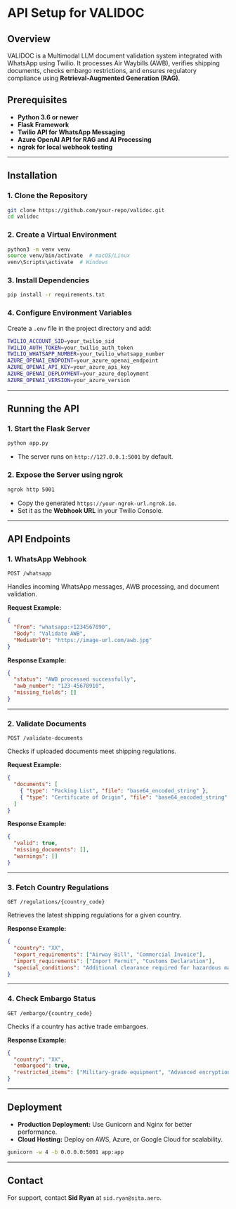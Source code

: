 # API Setup for VALIDOC

## Overview
VALIDOC is a Multimodal LLM document validation system integrated with WhatsApp using Twilio. It processes Air Waybills (AWB), verifies shipping documents, checks embargo restrictions, and ensures regulatory compliance using **Retrieval-Augmented Generation (RAG)**.

## Prerequisites
- **Python 3.6 or newer**
- **Flask Framework**
- **Twilio API for WhatsApp Messaging**
- **Azure OpenAI API for RAG and AI Processing**
- **ngrok for local webhook testing**

---
## Installation
### 1. Clone the Repository
```sh
git clone https://github.com/your-repo/validoc.git
cd validoc
```

### 2. Create a Virtual Environment
```sh
python3 -m venv venv
source venv/bin/activate  # macOS/Linux
venv\Scripts\activate  # Windows
```

### 3. Install Dependencies
```sh
pip install -r requirements.txt
```

### 4. Configure Environment Variables
Create a `.env` file in the project directory and add:
```sh
TWILIO_ACCOUNT_SID=your_twilio_sid
TWILIO_AUTH_TOKEN=your_twilio_auth_token
TWILIO_WHATSAPP_NUMBER=your_twilio_whatsapp_number
AZURE_OPENAI_ENDPOINT=your_azure_openai_endpoint
AZURE_OPENAI_API_KEY=your_azure_api_key
AZURE_OPENAI_DEPLOYMENT=your_azure_deployment
AZURE_OPENAI_VERSION=your_azure_version
```

---
## Running the API
### 1. Start the Flask Server
```sh
python app.py
```
- The server runs on `http://127.0.0.1:5001` by default.

### 2. Expose the Server using ngrok
```sh
ngrok http 5001
```
- Copy the generated `https://your-ngrok-url.ngrok.io`.
- Set it as the **Webhook URL** in your Twilio Console.

---
## API Endpoints

### **1. WhatsApp Webhook**
```
POST /whatsapp
```
Handles incoming WhatsApp messages, AWB processing, and document validation.

**Request Example:**
```json
{
  "From": "whatsapp:+1234567890",
  "Body": "Validate AWB",
  "MediaUrl0": "https://image-url.com/awb.jpg"
}
```

**Response Example:**
```json
{
  "status": "AWB processed successfully",
  "awb_number": "123-45678910",
  "missing_fields": []
}
```

---
### **2. Validate Documents**
```
POST /validate-documents
```
Checks if uploaded documents meet shipping regulations.

**Request Example:**
```json
{
  "documents": [
    { "type": "Packing List", "file": "base64_encoded_string" },
    { "type": "Certificate of Origin", "file": "base64_encoded_string" }
  ]
}
```

**Response Example:**
```json
{
  "valid": true,
  "missing_documents": [],
  "warnings": []
}
```

---
### **3. Fetch Country Regulations**
```
GET /regulations/{country_code}
```
Retrieves the latest shipping regulations for a given country.

**Response Example:**
```json
{
  "country": "XX",
  "export_requirements": ["Airway Bill", "Commercial Invoice"],
  "import_requirements": ["Import Permit", "Customs Declaration"],
  "special_conditions": "Additional clearance required for hazardous materials."
}
```

---
### **4. Check Embargo Status**
```
GET /embargo/{country_code}
```
Checks if a country has active trade embargoes.

**Response Example:**
```json
{
  "country": "XX",
  "embargoed": true,
  "restricted_items": ["Military-grade equipment", "Advanced encryption software"]
}
```

---
## Deployment
- **Production Deployment:** Use Gunicorn and Nginx for better performance.
- **Cloud Hosting:** Deploy on AWS, Azure, or Google Cloud for scalability.

```sh
gunicorn -w 4 -b 0.0.0.0:5001 app:app
```

---
## Contact
For support, contact **Sid Ryan** at `sid.ryan@sita.aero`.
